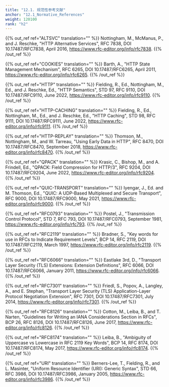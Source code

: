 ```yaml
---
title: "12.1. 规范性参考文献"
anchor: "12.1_Normative_References"
weight: 120100
rank: "h2"
---
```


{{% out_ref ref="ALTSVC" translation="" %}}
Nottingham, M., McManus, P., and J. Reschke, "HTTP Alternative Services", RFC 7838, DOI 10.17487/RFC7838, April 2016, <https://www.rfc-editor.org/info/rfc7838>.
{{% /out_ref %}}

{{% out_ref ref="COOKIES" translation="" %}}
Barth, A., "HTTP State Management Mechanism", RFC 6265, DOI 10.17487/RFC6265, April 2011, <https://www.rfc-editor.org/info/rfc6265>.
{{% /out_ref %}}

{{% out_ref ref="HTTP" translation="" %}}
Fielding, R., Ed., Nottingham, M., Ed., and J. Reschke, Ed., "HTTP Semantics", STD 97, RFC 9110, DOI 10.17487/RFC9110, June 2022, <https://www.rfc-editor.org/info/rfc9110>.
{{% /out_ref %}}

{{% out_ref ref="HTTP-CACHING" translation="" %}}
Fielding, R., Ed., Nottingham, M., Ed., and J. Reschke, Ed., "HTTP Caching", STD 98, RFC 9111, DOI 10.17487/RFC9111, June 2022, <https://www.rfc-editor.org/info/rfc9111>.
{{% /out_ref %}}

{{% out_ref ref="HTTP-REPLAY" translation="" %}}
Thomson, M., Nottingham, M., and W. Tarreau, "Using Early Data in HTTP", RFC 8470, DOI 10.17487/RFC8470, September 2018, <https://www.rfc-editor.org/info/rfc8470>.
{{% /out_ref %}}

{{% out_ref ref="QPACK" translation="" %}}
Krasic, C., Bishop, M., and A. Frindell, Ed., "QPACK: Field Compression for HTTP/3", RFC 9204, DOI 10.17487/RFC9204, June 2022, <https://www.rfc-editor.org/info/rfc9204>.
{{% /out_ref %}}

{{% out_ref ref="QUIC-TRANSPORT" translation="" %}}
Iyengar, J., Ed. and M. Thomson, Ed., "QUIC: A UDP-Based Multiplexed and Secure Transport", RFC 9000, DOI 10.17487/RFC9000, May 2021, <https://www.rfc-editor.org/info/rfc9000>.
{{% /out_ref %}}

{{% out_ref ref="RFC0793" translation="" %}}
Postel, J., "Transmission Control Protocol", STD 7, RFC 793, DOI 10.17487/RFC0793, September 1981, <https://www.rfc-editor.org/info/rfc793>.
{{% /out_ref %}}

{{% out_ref ref="RFC2119" translation="" %}}
Bradner, S., "Key words for use in RFCs to Indicate Requirement Levels", BCP 14, RFC 2119, DOI 10.17487/RFC2119, March 1997, <https://www.rfc-editor.org/info/rfc2119>.
{{% /out_ref %}}

{{% out_ref ref="RFC6066" translation="" %}}
Eastlake 3rd, D., "Transport Layer Security (TLS) Extensions: Extension Definitions", RFC 6066, DOI 10.17487/RFC6066, January 2011, <https://www.rfc-editor.org/info/rfc6066>.
{{% /out_ref %}}

{{% out_ref ref="RFC7301" translation="" %}}
Friedl, S., Popov, A., Langley, A., and E. Stephan, "Transport Layer Security (TLS) Application-Layer Protocol Negotiation Extension", RFC 7301, DOI 10.17487/RFC7301, July 2014, <https://www.rfc-editor.org/info/rfc7301>.
{{% /out_ref %}}

{{% out_ref ref="RFC8126" translation="" %}}
Cotton, M., Leiba, B., and T. Narten, "Guidelines for Writing an IANA Considerations Section in RFCs", BCP 26, RFC 8126, DOI 10.17487/RFC8126, June 2017, <https://www.rfc-editor.org/info/rfc8126>.
{{% /out_ref %}}

{{% out_ref ref="RFC8174" translation="" %}}
Leiba, B., "Ambiguity of Uppercase vs Lowercase in RFC 2119 Key Words", BCP 14, RFC 8174, DOI 10.17487/RFC8174, May 2017, <https://www.rfc-editor.org/info/rfc8174>.
{{% /out_ref %}}

{{% out_ref ref="URI" translation="" %}}
Berners-Lee, T., Fielding, R., and L. Masinter, "Uniform Resource Identifier (URI): Generic Syntax", STD 66, RFC 3986, DOI 10.17487/RFC3986, January 2005, <https://www.rfc-editor.org/info/rfc3986>.
{{% /out_ref %}}
